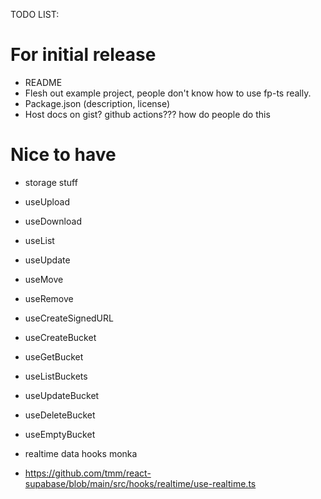 TODO LIST:

# For initial release

- README
- Flesh out example project, people don't know how to use fp-ts really.
- Package.json (description, license)
- Host docs on gist? github actions??? how do people do this

# Nice to have

- storage stuff
- useUpload
- useDownload
- useList
- useUpdate
- useMove
- useRemove
- useCreateSignedURL

- useCreateBucket
- useGetBucket
- useListBuckets
- useUpdateBucket
- useDeleteBucket
- useEmptyBucket

- realtime data hooks monka
- https://github.com/tmm/react-supabase/blob/main/src/hooks/realtime/use-realtime.ts
